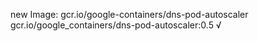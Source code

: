 new Image: gcr.io/google-containers/dns-pod-autoscaler
gcr.io/google_containers/dns-pod-autoscaler:0.5 √

